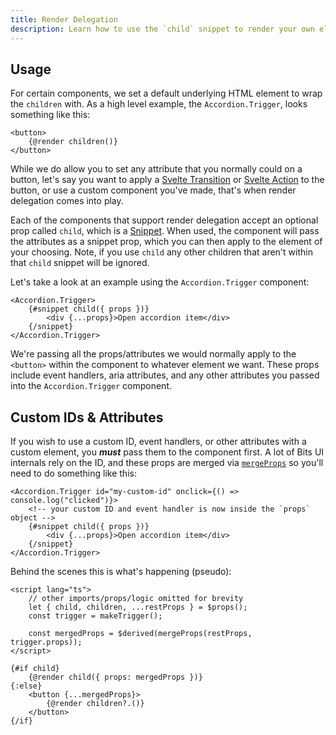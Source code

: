 ```yaml
---
title: Render Delegation
description: Learn how to use the `child` snippet to render your own elements.
---
```


## Usage

For certain components, we set a default underlying HTML element to wrap the `children` with. As a high level example, the `Accordion.Trigger`, looks something like this:

```svelte
<button>
	{@render children()}
</button>
```

While we do allow you to set any attribute that you normally could on a button, let's say you want to apply a [Svelte Transition](https://svelte.dev/docs#transition) or [Svelte Action](https://svelte.dev/docs#use_action) to the button, or use a custom component you've made, that's when render delegation comes into play.

Each of the components that support render delegation accept an optional prop called `child`, which is a [Snippet](https://svelte.dev). When used, the component will pass the attributes as a snippet prop, which you can then apply to the element of your choosing. Note, if you use `child` any other children that aren't within that `child` snippet will be ignored.

Let's take a look at an example using the `Accordion.Trigger` component:

```svelte
<Accordion.Trigger>
	{#snippet child({ props })}
		<div {...props}>Open accordion item</div>
	{/snippet}
</Accordion.Trigger>
```

We're passing all the props/attributes we would normally apply to the `<button>` within the component to whatever element we want. These props include event handlers, aria attributes, and any other attributes you passed into the `Accordion.Trigger` component.

## Custom IDs & Attributes

If you wish to use a custom ID, event handlers, or other attributes with a custom element, you **_must_** pass them to the component first. A lot of Bits UI internals rely on the ID, and these props are merged via [`mergeProps`](https://github.com/huntabyte/bits-ui/blob/main/packages/bits-ui/src/lib/internal/mergeProps.ts) so you'll need to do something like this:

```svelte
<Accordion.Trigger id="my-custom-id" onclick={() => console.log("clicked")}>
	<!-- your custom ID and event handler is now inside the `props` object -->
	{#snippet child({ props })}
		<div {...props}>Open accordion item</div>
	{/snippet}
</Accordion.Trigger>
```

Behind the scenes this is what's happening (pseudo):

```svelte
<script lang="ts">
	// other imports/props/logic omitted for brevity
	let { child, children, ...restProps } = $props();
	const trigger = makeTrigger();

	const mergedProps = $derived(mergeProps(restProps, trigger.props));
</script>

{#if child}
	{@render child({ props: mergedProps })}
{:else}
	<button {...mergedProps}>
		{@render children?.()}
	</button>
{/if}
```
